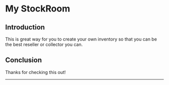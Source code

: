 # My StockRoom

## Introduction

This is great way for you to create your own inventory so that you can be the best reseller or collector you can.

## Conclusion

Thanks for checking this out!

---

